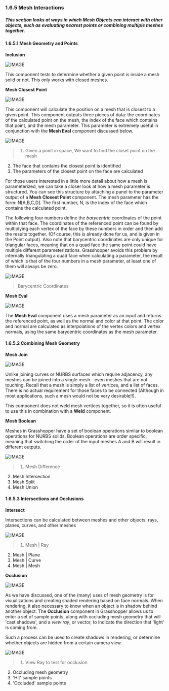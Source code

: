### 1.6.5 Mesh Interactions

##### This section looks at ways in which Mesh Objects can interact with other objects, such as evaluating nearest points or combining multiple meshes together.


#### 1.6.5.1 Mesh Geometry and Points


**Inclusion**

![IMAGE](images/1-6-5/inclusion.png)

This component tests to determine whether a given point is inside a mesh solid or not. This only works with closed meshes.

**Mesh Closest Point**


![IMAGE](images/1-6-5/mesh-closest-point.png)

This component will calculate the position on a mesh that is closest to a given point. This component outputs three pieces of data: the coordinates of the calculated point on the mesh, the index of the face which contains that point, and the mesh parameter. This parameter is extremely useful in conjunction with the **Mesh Eval** component discussed below.

![IMAGE](images/1-6-5/01_mesh-closest-point.png)
>1. Given a point in space, We want to find the closet point on the mesh
2. The face that contains the closest point is identified
3. The parameters of the closest point on the face are calculated

For those users interested in a little more detail about how a mesh is parameterized, we can take a closer look at how a mesh parameter is structured. You can see this structure by attaching a panel to the parameter output of a **Mesh Closest Point** component. The mesh parameter has the form: N[A,B,C,D]. The first number, N, is the index of the face which contains the calculated point. 

The following four numbers define the *barycentric* coordinates of the point within that face. The coordinates of the referenced point can be found by multiplying each vertex of the face by these numbers in order and then add the results together. (Of course, this is already done for us, and is given in the Point output). Also note that barycentric coordinates are only unique for triangular faces, meaning that on a quad face the same point could have multiple different parameterizations. Grasshopper avoids this problem by internally triangulating a quad face when calculating a parameter, the result of which is that of the four numbers in a mesh parameter, at least one of them will always be zero.

![IMAGE](images/1-6-5/02_barycentric.png)
>Barycentric Coordinates

**Mesh Eval**

![IMAGE](images/1-6-5/mesh-eval.png)

The **Mesh Eval** component uses a mesh parameter as an input and returns the referenced point, as well as the normal and color at that point. The color and normal are calculated as interpolations of the vertex colors and vertex normals, using the same barycentric coordinates as the mesh parameter.

#### 1.6.5.2 Combining Mesh Geometry 

**Mesh Join**

![IMAGE](images/1-6-5/mesh-join.png)

Unlike joining curves or NURBS surfaces which require adjacency, any meshes can be joined into a single mesh - even meshes that are not touching. Recall that a mesh is simply a list of vertices, and a list of faces. There is no actual requirement for those faces to be connected (Although in most applications, such a mesh would not be very desirable!!).

This component does not weld mesh vertices together, so it is often useful to use this in combination with a **Weld** component.

**Mesh Boolean**

Meshes in Grasshopper have a set of boolean operations similar to boolean operations for NURBS solids. Boolean operations are order specific, meaning that  switching the order of the input meshes A and B will result in different outputs.

![IMAGE](images/1-6-5/03_boolean.png)
>1. Mesh Difference
2. Mesh Intersection
3. Mesh Split
4. Mesh Union


#### 1.6.5.3 Intersections and Occlusions 

**Intersect**

Intersections can be calculated between meshes and other objects: rays, planes, curves, and other meshes

![IMAGE](images/1-6-5/04_mesh-intersection.png)
>1. Mesh | Ray
2. Mesh | Plane
3. Mesh | Curve
4. Mesh | Mesh

**Occlusion**

![IMAGE](images/1-6-5/occlusion.png)

As we have discussed, one of the (many) uses of mesh geometry is for visualizations and creating shaded rendering based on face normals. When rendering, it also necessary to know when an object is in shadow behind another object. The **Occlusion** component in Grasshopper allows us to enter a set of sample points, along with occluding mesh geometry that will 'cast shadows', and a *view ray*, or vector, to indicate the direction that 'light' is coming from.

Such a process can be used to create shadows in rendering, or determine whether objects are hidden from a certain camera view.

![IMAGE](images/1-6-5/05_mesh-occlusion.png)
>1. View Ray to test for occlusion
2. Occluding mesh geometry
3. 'Hit' sample points
4. 'Occluded' sample points
